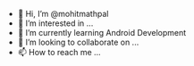 - 👋 Hi, I’m @mohitmathpal
- 👀 I’m interested in ...
- 🌱 I’m currently learning Android Development
- 💞️ I’m looking to collaborate on ...
- 📫 How to reach me ... 

<!---
mohitmathpal/mohitmathpal is a ✨ special ✨ repository because its `README.md` (this file) appears on your GitHub profile.
You can click the Preview link to take a look at your changes.
--->
